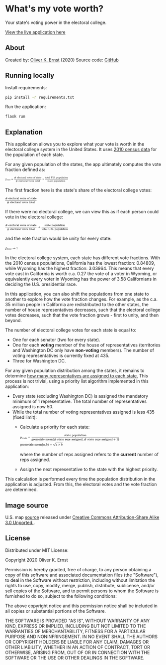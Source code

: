 # What's my vote worth?

Your state's voting power in the electoral college.

[View the live application here](http://whats-my-vote-worth.oliver-ernst.com)

## About

Created by: [Oliver K. Ernst](https://oliver-ernst.com) (2020)
Source code: [GitHub](https://github.com/smrfeld/whats-my-vote-worth)

## Running locally

Install requirements:

```bash
pip install -r requirements.txt
```

Run the application:

```bash
flask run
```

## Explanation

This application allows you to explore what your vote is worth 
in the electoral college system in the United States.
It uses [2010 census data](https://www.census.gov/content/dam/Census/library/publications/2011/dec/c2010br-08.pdf) for the population of each state.

For any given population of the states, the app ultimately computes the vote fraction defined as:

<img style="width: 40%" src="static/vote_frac.png"/>

The first fraction here is the state's share of the electoral college votes:

<img style="width: 20%" src="static/electoral_frac.png"/>

If there were no electoral college, we can view this 
as if each person could vote in the electoral college:

<img style="width: 40%" src="static/limit.png"/>

and the vote fraction would be unity for every state:

<img style="width: 8%" src="static/limit_2.png"/>

In the electoral college system, each state has different vote fractions.
With the 2010 census populations, California has the lowest fraction: 0.84809,
while Wyoming has the highest fraction: 3.03964.
This means that every vote cast in California is worth c.a. 0.27 the vote of a voter in Wyoming,
or equivalently every voter in Wyoming has the power of 3.58 Californians in deciding the U.S. presidential race.

In this application, you can also shift the populations from 
one state to another to explore how the vote fraction changes.
For example, as the c.a. 35 million people in California are redistributed to the other states,
the number of house representatives decreases, such that the electoral college votes decreases,
such that the vote fraction grows - first to unity, and then beyond.

The number of electoral college votes for each state is equal to:
* One for each senator (two for every state).
* One for each **voting** member of the house of representatives (territories and Washington DC only have **non-voting** members). 
        The number of voting representatives is currently fixed at 435.
* Three for Washington DC.

For any given population distribution among the states, 
it remains to determine [how many representatives are assigned to each state.](https://www.everycrsreport.com/reports/R41357.html)
This process is not trivial, using a priority list algorithm implemented in this application:
* Every state (excluding Washington DC) is assigned the mandatory minimum of 1 representative. 
    The total number of representatives assigned is now 50.
* While the total number of voting representatives assigned is less 435 (fixed limit):
    * Calculate a priority for each state:

        <img style="width: 70%" src="static/priority.png"/>
    
        <img style="width: 30%" src="static/geometric_mean.png"/>
    
        where the number of reps assigned refers to the **current** number of reps assigned.
    * Assign the next representative to the state with the highest priority.
    
This calculation is performed every time the population distribution in the application is adjusted.
From this, the electoral votes and the vote fraction are determined.

## Image source 

U.S. map [source](https://commons.wikimedia.org/wiki/File:Blank_US_Map_(states_only).svg) released under [Creative Commons Attribution-Share Alike 3.0 Unported.](https://en.wikipedia.org/wiki/en:Creative_Commons).

## License 

Distributed under MIT License:

Copyright 2020 Oliver K. Ernst

Permission is hereby granted, free of charge, to any person obtaining a copy of this software and associated documentation files (the "Software"), to deal in the Software without restriction, including without limitation the rights to use, copy, modify, merge, publish, distribute, sublicense, and/or sell copies of the Software, and to permit persons to whom the Software is furnished to do so, subject to the following conditions:
    
The above copyright notice and this permission notice shall be included in all copies or substantial portions of the Software.
    
THE SOFTWARE IS PROVIDED "AS IS", WITHOUT WARRANTY OF ANY KIND, EXPRESS OR IMPLIED, INCLUDING BUT NOT LIMITED TO THE WARRANTIES OF MERCHANTABILITY, FITNESS FOR A PARTICULAR PURPOSE AND NONINFRINGEMENT. IN NO EVENT SHALL THE AUTHORS OR COPYRIGHT HOLDERS BE LIABLE FOR ANY CLAIM, DAMAGES OR OTHER LIABILITY, WHETHER IN AN ACTION OF CONTRACT, TORT OR OTHERWISE, ARISING FROM, OUT OF OR IN CONNECTION WITH THE SOFTWARE OR THE USE OR OTHER DEALINGS IN THE SOFTWARE.
